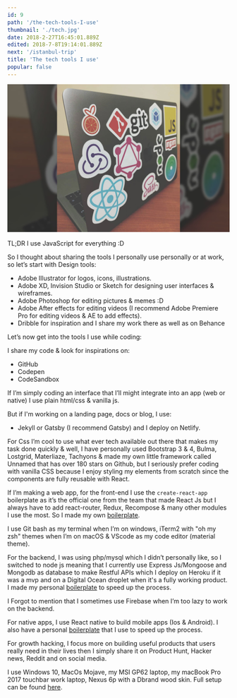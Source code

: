 ```yaml
---
id: 9
path: '/the-tech-tools-I-use'
thumbnail: './tech.jpg'
date: 2018-2-27T16:45:01.889Z
edited: 2018-7-8T19:14:01.889Z
next: '/istanbul-trip'
title: 'The tech tools I use'
popular: false
---
```


![Tools](tech.jpg 'Taken from my Instagram')

TL;DR I use JavaScript for everything :D

So I thought about sharing the tools I personally use personally or at work, so let’s start with Design tools:

- Adobe Illustrator for logos, icons, illustrations.
- Adobe XD, Invision Studio or Sketch for designing user interfaces & wireframes.
- Adobe Photoshop for editing pictures & memes :D
- Adobe After effects for editing videos (I recommend Adobe Premiere Pro for editing videos & AE to add effects).
- Dribble for inspiration and I share my work there as well as on Behance

Let’s now get into the tools I use while coding:

I share my code & look for inspirations on:

- GitHub
- Codepen
- CodeSandbox

If I’m simply coding an interface that I’ll might integrate into an app (web or native) I use plain html/css & vanilla js.

But if I'm working on a landing page, docs or blog, I use:

- Jekyll or Gatsby (I recommend Gatsby) and I deploy on Netlify.

For Css I’m cool to use what ever tech available out there that makes my task done quickly & well, I have personally used Bootstrap 3 & 4, Bulma, Lostgrid, Materliaze, Tachyons & made my own little framework called Unnamed that has over 180 stars on Github, but I seriously prefer coding with vanilla CSS because I enjoy styling my elements from scratch since the components are fully reusable with React.

If I’m making a web app, for the front-end I use the `create-react-app` boilerplate as it’s the official one from the team that made React Js but I always have to add react-router, Redux, Recompose & many other modules I use the most. So I made my own [boilerplate](https://github.com/smakosh/personal-react-app-boilerplate).

I use Git bash as my terminal when I’m on windows, iTerm2 with "oh my zsh" themes when I’m on macOS & VScode as my code editor (material theme).

For the backend, I was using php/mysql which I didn’t personally like, so I switched to node js meaning that I currently use Express Js/Mongoose and Mongodb as database to make Restful APIs which I deploy on Heroku if it was a mvp and on a Digital Ocean droplet when it's a fully working product. I made my personal [boilerplate](https://github.com/smakosh/rest-api-boilerplate-v2) to speed up the process.

I Forgot to mention that I sometimes use Firebase when I’m too lazy to work on the backend.

For native apps, I use React native to build mobile apps (Ios & Android). I also have a personal [boilerplate](https://github.com/smakosh/RN-personal-boilerplate) that I use to speed up the process.

For growth hacking, I focus more on building useful products that users really need in their lives then I simply share it on Product Hunt, Hacker news, Reddit and on social media.

I use Windows 10, MacOs Mojave, my MSI GP62 laptop, my macBook Pro 2017 touchbar work laptop, Nexus 6p with a Dbrand wood skin. Full setup can be found [here](https://docs.google.com/document/d/1falYEEHhJxq4HIXwOPoc4lk0AYsfHY4U6ZCcY4Srs8g/edit?usp=sharing).
